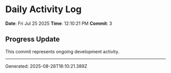 # Daily Activity Log

**Date**: Fri Jul 25 2025
**Time**: 12:10:21 PM
**Commit**: 3

## Progress Update

This commit represents ongoing development activity.

---
Generated: 2025-08-28T16:10:21.389Z

